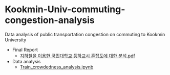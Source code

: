 # Kookmin-Univ-commuting-congestion-analysis

Data analysis of public transportation congestion on commuting to Kookmin University

- Final Report
  - [지하철을 이용한 국민대학교 등하교시 혼잡도에 대한 분석.pdf](./%EC%A7%80%ED%95%98%EC%B2%A0%EC%9D%84%20%EC%9D%B4%EC%9A%A9%ED%95%9C%20%EA%B5%AD%EB%AF%BC%EB%8C%80%ED%95%99%EA%B5%90%20%EB%93%B1%ED%95%98%EA%B5%90%EC%8B%9C%20%ED%98%BC%EC%9E%A1%EB%8F%84%EC%97%90%20%EB%8C%80%ED%95%9C%20%EB%B6%84%EC%84%9D.pdf)
- Data analysis
  - [Train_crowdedness_analysis.ipynb](./Train_crowdedness_analysis.ipynb)
